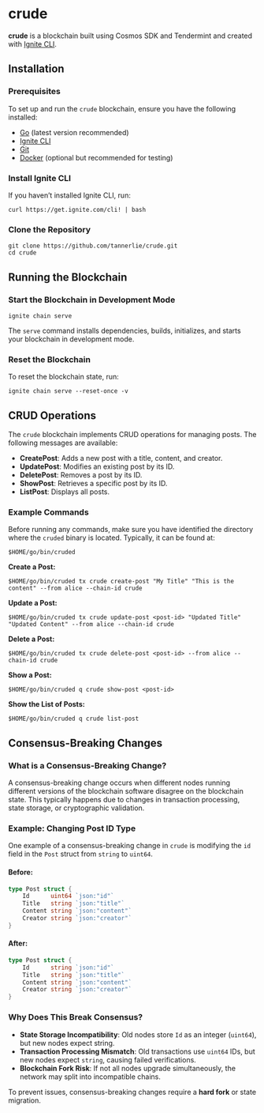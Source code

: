# crude

**crude** is a blockchain built using Cosmos SDK and Tendermint and created with [Ignite CLI](https://ignite.com/cli).

## Installation

### Prerequisites
To set up and run the `crude` blockchain, ensure you have the following installed:

- [Go](https://go.dev/doc/install) (latest version recommended)
- [Ignite CLI](https://ignite.com/cli)
- [Git](https://git-scm.com/downloads)
- [Docker](https://www.docker.com/get-started) (optional but recommended for testing)

### Install Ignite CLI
If you haven’t installed Ignite CLI, run:
```
curl https://get.ignite.com/cli! | bash
```

### Clone the Repository
```
git clone https://github.com/tannerlie/crude.git
cd crude
```

## Running the Blockchain

### Start the Blockchain in Development Mode
```
ignite chain serve
```

The `serve` command installs dependencies, builds, initializes, and starts your blockchain in development mode.

### Reset the Blockchain
To reset the blockchain state, run:
```
ignite chain serve --reset-once -v
```

## CRUD Operations
The `crude` blockchain implements CRUD operations for managing posts. The following messages are available:

- **CreatePost**: Adds a new post with a title, content, and creator.
- **UpdatePost**: Modifies an existing post by its ID.
- **DeletePost**: Removes a post by its ID.
- **ShowPost**: Retrieves a specific post by its ID.
- **ListPost**: Displays all posts.

### Example Commands

Before running any commands, make sure you have identified the directory where the `cruded` binary is located. Typically, it can be found at:
```
$HOME/go/bin/cruded
```

**Create a Post:**
```
$HOME/go/bin/cruded tx crude create-post "My Title" "This is the content" --from alice --chain-id crude
```

**Update a Post:**
```
$HOME/go/bin/cruded tx crude update-post <post-id> "Updated Title" "Updated Content" --from alice --chain-id crude
```

**Delete a Post:**
```
$HOME/go/bin/cruded tx crude delete-post <post-id> --from alice --chain-id crude
```

**Show a Post:**
```
$HOME/go/bin/cruded q crude show-post <post-id>
```

**Show the List of Posts:**
```
$HOME/go/bin/cruded q crude list-post
```

## Consensus-Breaking Changes
### What is a Consensus-Breaking Change?
A consensus-breaking change occurs when different nodes running different versions of the blockchain software disagree on the blockchain state. This typically happens due to changes in transaction processing, state storage, or cryptographic validation.

### Example: Changing Post ID Type
One example of a consensus-breaking change in `crude` is modifying the `id` field in the `Post` struct from `string` to `uint64`.

#### Before:
```go
type Post struct {
    Id      uint64 `json:"id"`
    Title   string `json:"title"`
    Content string `json:"content"`
    Creator string `json:"creator"`
}
```

#### After:
```go
type Post struct {
    Id      string `json:"id"`
    Title   string `json:"title"`
    Content string `json:"content"`
    Creator string `json:"creator"`
}
```

### Why Does This Break Consensus?
- **State Storage Incompatibility**: Old nodes store `Id` as an integer (`uint64`), but new nodes expect string.
- **Transaction Processing Mismatch**: Old transactions use `uint64` IDs, but new nodes expect `string`, causing failed verifications.
- **Blockchain Fork Risk**: If not all nodes upgrade simultaneously, the network may split into incompatible chains.

To prevent issues, consensus-breaking changes require a **hard fork** or state migration.
